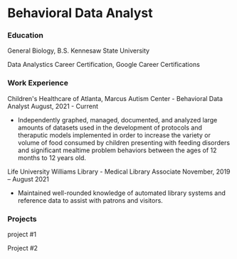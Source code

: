 # Behavioral Data Analyst 

### Education 
General Biology, B.S. Kennesaw State University 

Data Analystics Career Certification, Google Career Certifications

### Work Experience 

Children's Healthcare of Atlanta, Marcus Autism Center - Behavioral Data Analyst
August, 2021 - Current
- Independently graphed, managed, documented, and analyzed large amounts of datasets used in the development of protocols and theraputic models implemented in order to increase the variety or volume of food consumed by children presenting with feeding disorders and significant mealtime problem behaviors between the ages of 12 months to 12 years old.

Life University Williams Library - Medical Library Associate 
November, 2019 – August 2021
- Maintained well-rounded knowledge of automated library systems and
reference data to assist with patrons and visitors.


### Projects 
project #1

Project #2
